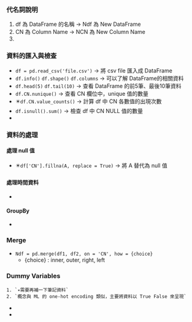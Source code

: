 ### 代名詞說明
1. df 為 DataFrame 的名稱 → Ndf 為 New DataFrame
2. CN 為 Column Name → NCN 為 New Column Name
3. 

### 資料的匯入與檢查
- `df = pd.read_csv('file.csv')` → 將 csv file 匯入成 DataFrame
- `df.info()` `df.shape()` `df.columns` → 可以了解 DataFrame的相關資料
- `df.head(5)` `df.tail(10)` → 查看 DataFrame 的前5筆、最後10筆資料
- `df.CN.nunique()` → 查看 CN 欄位中，unique 值的數量
- ✴️`df.CN.value_counts()` → 計算 df 中 CN 各數值的出現次數
- `df.isnull().sum()` → 檢查 df 中 CN NULL 值的數量
- 

### 資料的處理
#### 處理 null 值
- ✴️`df['CN'].fillna(A, replace = True)` → 將 A 替代為 null 值
#### 處理時間資料
- 
#### GroupBy
- 

### Merge
- `Ndf = pd.merge(df1, df2, on = 'CN', how = {choice}`
  - {choice} : inner, outer, right, left

### Dummy Variables
```
1. `✴️需要再補一下筆記資料`
2. `概念與 ML 的 one-hot encoding 類似，主要將資料以 True False 來呈現`
```
- 
- 
